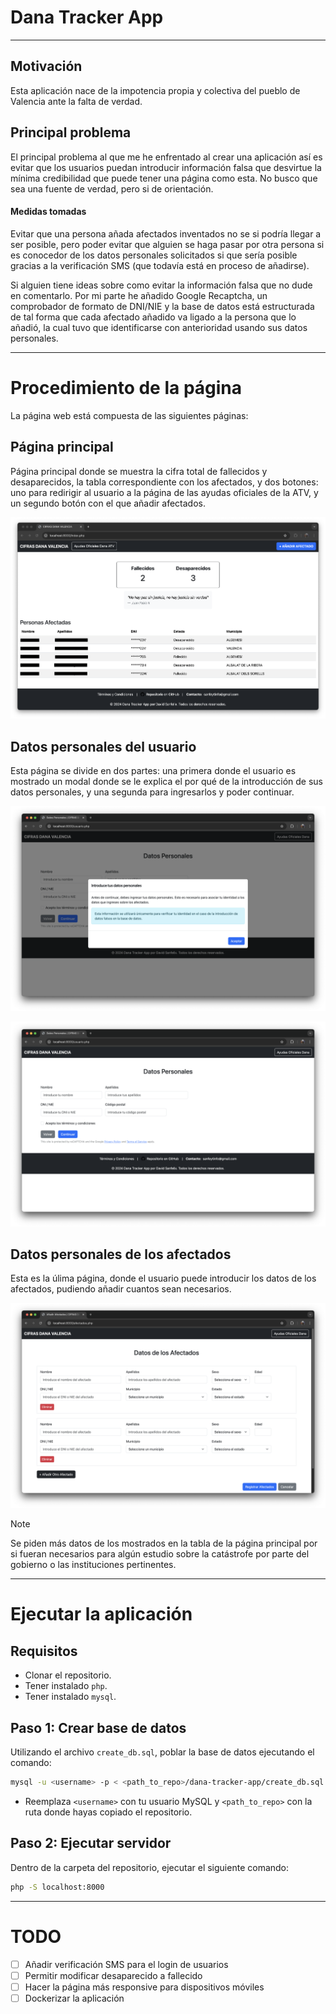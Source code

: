 # Dana Tracker App
---
## Motivación 
Esta aplicación nace de la impotencia propia y colectiva del pueblo de Valencia ante la falta de verdad.

## Principal problema
El principal problema al que me he enfrentado al crear una aplicación así es evitar que los usuarios puedan introducir información falsa que desvirtue la mínima credibilidad que puede tener una página como esta. No busco que sea una fuente de verdad, pero si de orientación.

#### Medidas tomadas
Evitar que una persona añada afectados inventados no se si podría llegar a ser posible, pero poder evitar que alguien se haga pasar por otra persona si es conocedor de los datos personales solicitados si que sería posible gracias a la verificación SMS (que todavía está en proceso de añadirse).

Si alguien tiene ideas sobre como evitar la información falsa que no dude en comentarlo. Por mi parte he añadido Google Recaptcha, un comprobador de formato de DNI/NIE y la base de datos está estructurada de tal forma que cada afectado añadido va ligado a la persona que lo añadió, la cual tuvo que identificarse con anterioridad usando sus datos personales.

---
# Procedimiento de la página
La página web está compuesta de las siguientes páginas:

## Página principal
Página principal donde se muestra la cifra total de fallecidos y desaparecidos, la tabla correspondiente con los afectados, y dos botones: uno para redirigir al usuario a la página de las ayudas oficiales de la ATV, y un segundo botón con el que añadir afectados.

![Pagina Principal](img/Pagina1.png)

## Datos personales del usuario
Esta página se divide en dos partes: una primera donde el usuario es mostrado un modal donde se le explica el por qué de la introducción de sus datos personales, y una segunda para ingresarlos y poder continuar.

![Modal](img/Pagina2_1.png)

![Datos Personales](img/Pagina2_2.png)

## Datos personales de los afectados
Esta es la úlima página, donde el usuario puede introducir los datos de los afectados, pudiendo añadir cuantos sean necesarios.

![Datos Afectados](img/Pagina3.png)

>[!NOTE]
> Se piden más datos de los mostrados en la tabla de la página principal por si fueran necesarios para algún estudio sobre la catástrofe por parte del gobierno o las instituciones pertinentes.

---
# Ejecutar la aplicación
## Requisitos
- Clonar el repositorio.
- Tener instalado `php`.
- Tener instalado `mysql`.

## Paso 1: Crear base de datos
Utilizando el archivo `create_db.sql`, poblar la base de datos ejecutando el comando:

```bash
mysql -u <username> -p < <path_to_repo>/dana-tracker-app/create_db.sql
```
- Reemplaza `<username>` con tu usuario MySQL y `<path_to_repo>` con la ruta donde hayas copiado el repositorio.

## Paso 2: Ejecutar servidor
Dentro de la carpeta del repositorio, ejecutar el siguiente comando:

```bash
php -S localhost:8000
```

---
# TODO
- [ ] Añadir verificación SMS para el login de usuarios
- [ ] Permitir modificar desaparecido a fallecido
- [ ] Hacer la página más responsive para dispositivos móviles
- [ ] Dockerizar la aplicación